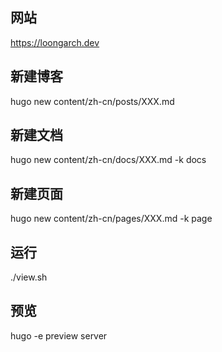 ## 网站

https://loongarch.dev

## 新建博客

hugo new content/zh-cn/posts/XXX.md

## 新建文档

hugo new content/zh-cn/docs/XXX.md  -k docs

## 新建页面

hugo new content/zh-cn/pages/XXX.md  -k page

## 运行

./view.sh

## 预览

hugo -e preview server
